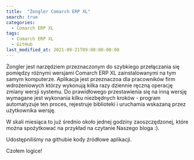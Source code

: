 ```yaml
---
title:  "Żongler Comarch ERP XL"
search: true
categories: 
  - Comarch ERP XL
tags:
  - Comarch ERP XL
  - GitHub
last_modified_at: 2021-09-21T09:00:00-00:00
---
```


Żongler jest narzędziem przeznaczonym do szybkiego przełączania się pomiędzy różnymi wersjami Comarch ERP XL zainstalowanymi na tym samym komputerze.
Aplikacja jest przeznaczoa dla pracowników firm wdrożeniowych którzy wykonują kilka razy dziennie ręczną operację zmiany wersji systemu.
Do prawidłowego przestawienia się na inną wersję wymagane jest wykonania kilku niezbędnych kroków - program automatyzuje ten proces, rejestruje biblioteki i uruchamia wskazaną przez użytkownika wersję.

W skali miesiąca to już średnio około jednej godziny zaoszczędzonej, które można spożytkować na przykład na czytanie Naszego bloga :). 

Udostępniliśmy na githubie kody źródłowe aplikacji.

Czołem logice!
